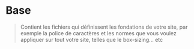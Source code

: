 # Base

> Contient les fichiers qui définissent les fondations de votre site, par exemple la police de caractères et les normes que vous voulez appliquer sur tout votre site, telles que le box-sizing... etc